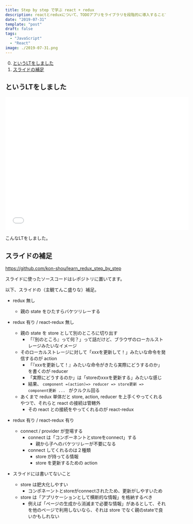 ```yaml
---
title: Step by step で学ぶ react + redux
description: reactとreduxについて、TODOアプリをライブラリを段階的に導入することで解説しました。
date: "2019-07-31"
template: "post"
draft: false
tags:
  - "JavaScript"
  - "React"
image: ./2019-07-31.png
---
```


0. [というLTをしました](#というLTをしました)
0. [スライドの補足](#スライドの補足)

## というLTをしました

<iframe src="//slides.com/kon_shou/learn_react_redux_step_by_step/embed" width="576" height="420" scrolling="no" frameborder="0" webkitallowfullscreen mozallowfullscreen allowfullscreen></iframe>

こんなLTをしました。

## スライドの補足

https://github.com/kon-shou/learn_redux_step_by_step

スライドに使ったソースコードはレポジトリに置いてます。

以下、スライドの（主観てんこ盛りな）補足。

- redux 無し
  - 親の state をひたすらバケツリレーする

- redux 有り / react-redux 無し
    - 親の state を store として別のところに切り出す
        - 「『別のところ』って何？」って話だけど、ブラウザのローカルストレージみたいなイメージ
    - そのローカルストレージに対して「xxxを更新して！」みたいな命令を発信するのが action
        - 「『xxxを更新して！』みたいな命令がきたら実際にどうするのか」を書くのが reducer
        - 「実際にどうするのか」は「storeのxxxを更新する」みたいな感じ
        - 結果、 `component =(action)=> reducer => store更新 => component更新 ... ` がクルクル回る
    - あくまで redux 単体だと store, action, reducer を上手くやってくれるやつで、それらと react の接続は管轄外
        - その react との接続をやってくれるのが react-redux

- redux 有り / react-redux 有り
    - connect / provider が登場する
        - connect は「コンポーネントとstoreをconnect」する
            - 親から子へのバケツリレーが不要になる
        - connect してくれるのは２種類
            - store が持ってる情報 
            - store を更新するための action
      
- スライドには書いてないこと
    - store は肥大化しやすい
        - コンポネーントとstoreがconnectされたため、更新がしやすいため
    - store は「アプリケーションとして横断的な情報」を格納するべき
        - 例えば「ページの生成から消滅まで必要な情報」があるとして、それを他のページで利用しないなら、それは store でなく親のstateで良いかもしれない
 
